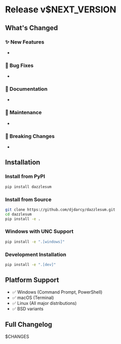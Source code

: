 # Release v$NEXT_VERSION

## What's Changed

### ✨ New Features
- 

### 🐛 Bug Fixes
- 

### 📝 Documentation
- 

### 🧰 Maintenance
- 

### 🔄 Breaking Changes
-

## Installation

### Install from PyPI
```bash
pip install dazzlesum
```

### Install from Source
```bash
git clone https://github.com/djdarcy/dazzlesum.git
cd dazzlesum
pip install -e .
```

### Windows with UNC Support
```bash
pip install -e ".[windows]"
```

### Development Installation
```bash
pip install -e ".[dev]"
```

## Platform Support
- ✅ Windows (Command Prompt, PowerShell)
- ✅ macOS (Terminal)
- ✅ Linux (All major distributions)
- ✅ BSD variants

## Full Changelog
$CHANGES
